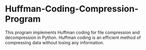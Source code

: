 # Huffman-Coding-Compression-Program
This program implements Huffman coding for file compression and decompression in Python. Huffman coding is an efficient method of compressing data without losing any information. 
